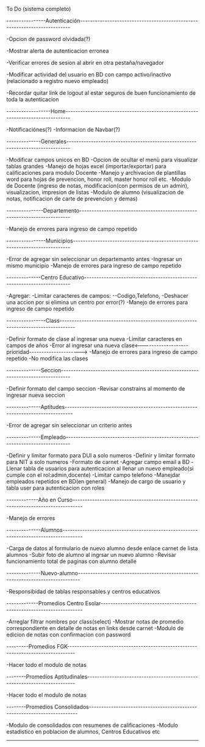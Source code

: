 To Do (sistema completo)

----------------Autenticación--------------------------------------------------------------------------

-Opcion de password olvidada(?)

-Mostrar alerta de autenticacion erronea

-Verificar errores de sesion al abrir en otra pestaña/navegador

-Modificar actividad del usuario en BD con campo activo/inactivo (relacionado a registro nuevo empleado)

-Recordar quitar link de logout al estar seguros de buen funcionamiento de toda la autenticacion

------------------Home--------------------------------------------------------------------------------

-Notificaciónes(?)
-Informacion de Navbar(?)


--------------Generales-------------------------------------------------------------------------------

-Modificar campos unicos en BD
-Opcion de ocultar el menù para visualizar tablas grandes
-Manejo de hojas excel (importar/exportar) para calificaciones para modulo Docente
-Manejo y archivacion de plantillas word para hojas de prevencion, honor roll, master honor roll etc.
-Modulo de Docente (ingreso de notas, modificacion(con permisos de un admin), visualizacion, impresion de listas
-Modulo de alumno (visualizacion de notas, notificacion de carte de prevencion y demas)



---------------Departemento--------------------------------------------------------------------------

-Manejo de errores para ingreso de campo repetido


----------------Municipios-----------------------------------------------------------------------------

-Error de agregar sin seleccionar un departemanto antes
-Ingresar un mismo municipio
-Manejo de errores para ingreso de campo repetido



--------------Centro Educativo------------------------------------------------------------------------

-Agregar: -Limitar caracteres de campos: --Codigo,Telefono,
-Deshacer una accion por si elimina un centro por error(?)
-Manejo de errores para ingreso de campo repetido


----------------Class------------------------------------------------------------------------------------

-Definir formato de clase al ingresar una nueva
-Limitar caracteres en campos de años
-Error al ingresar una nueva clase<-------------------prioridad--------------------->
-Manejo de errores para ingreso de campo repetido
-No modifica las clases


--------------Seccion----------------------------------------------------------------------------------

-Definir formato del campo seccion
-Revisar constrains al momento de ingresar nueva seccion


--------------Aptitudes---------------------------------------------------------------------------------

-Error de agregar sin seleccionar un criterio antes


--------------Empleado--------------------------------------------------------------------------------

-Definir y limitar formato para DUI a solo numeros
-Definir y limitar formato para NIT a solo numeros
-Formato de carnet
-Agregar campo email a BD
-Llenar tabla de usuarios para autenticacion al llenar un nuevo empleado(si cumple con el rol:admin,docente)
-Limitar campo telefono
-Manejdar empleados repetidos en BD(en general)
-Manejo de cargo de usuario y tabla user para autenticacion con roles


-------------Año en Curso----------------------------------------------------------------------------------

-Manejo de errores


--------------Alumnos--------------------------------------------------------------------------------------

-Carga de datos al formulario de nuevo alumno desde enlace carnet de lista alumnos
-Subir foto de alumno al ingrsar un nuevo alumno
-Revisar funcionamiento total de paginas con alumno detalle


--------------Nuevo-alumno-------------------------------------------------------------------------------

-Responsibidad de tablas responsables y centros educativos



-------------Promedios Centro Esolar----------------------------------------------------------------------

-Arreglar filtrar nombres por class(select)
-Mostrar notas de promedio correspondiente en detalle de notas en links desde carnet
-Modulo de edicion de notas con confirmacion con password


---------Promedios FGK---------------------------------------------------------------------------------

-Hacer todo el modulo de notas


--------Promedios Aptitudinales-------------------------------------------------------------------------

-Hacer todo el modulo de notas


--------Promedios Consolidados-------------------------------------------------------------------------

-Modulo de consolidados con resumenes de calificaciones
-Modulo estadistico en poblacion de alumnos, Centros Educativos etc


--------------------------------------------------
